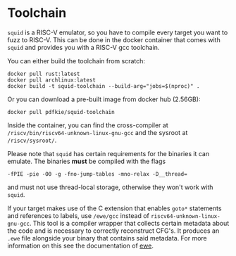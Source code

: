 # Toolchain

`squid` is a RISC-V emulator, so you have to compile every target you want to fuzz to RISC-V.
This can be done in the docker container that comes with `squid` and provides you with a RISC-V gcc toolchain.

You can either build the toolchain from scratch:
```
docker pull rust:latest
docker pull archlinux:latest
docker build -t squid-toolchain --build-arg="jobs=$(nproc)" .
```

Or you can download a pre-built image from docker hub (2.56GB):
```
docker pull pdfkie/squid-toolchain
```

Inside the container, you can find the cross-compiler at `/riscv/bin/riscv64-unknown-linux-gnu-gcc` and the sysroot at
`/riscv/sysroot/`.

Please note that `squid` has certain requirements for the binaries it can emulate.
The binaries __must__ be compiled with the flags
```
-fPIE -pie -O0 -g -fno-jump-tables -mno-relax -D__thread=
```
and must not use thread-local storage, otherwise they won't work with `squid`.

If your target makes use of the C extension that enables `goto*` statements and references to labels,
use `/ewe/gcc` instead of `riscv64-unknown-linux-gnu-gcc`.
This tool is a compiler wrapper that collects certain metadata about the code and is necessary to
correctly reconstruct CFG's. It produces an `.ewe` file alongside your binary that contains said metadata.
For more information on this see the documentation of [ewe](../ewe).

